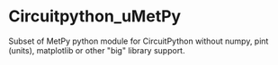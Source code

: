 # Circuitpython_uMetPy

Subset of MetPy python module for CircuitPython without numpy, pint (units), matplotlib or other "big" library support.

